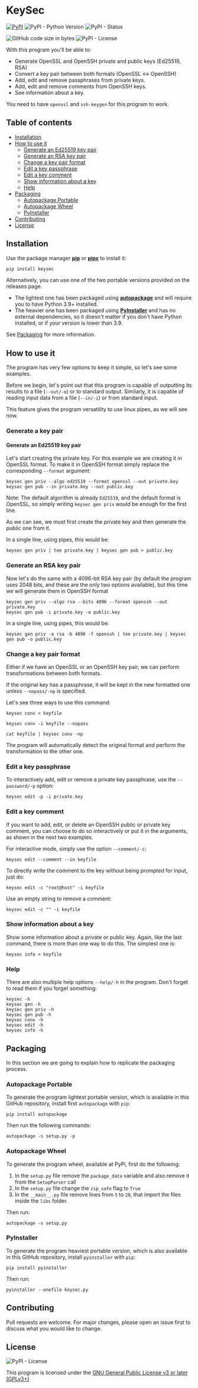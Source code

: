# KeySec

[![PyPI](https://img.shields.io/pypi/v/keysec?label=latest)](https://pypi.org/project/keysec/)
![PyPI - Python Version](https://img.shields.io/pypi/pyversions/keysec)
![PyPI - Status](https://img.shields.io/pypi/status/keysec)

![GitHub code size in bytes](https://img.shields.io/github/languages/code-size/fernandoenzo/keysec)
![PyPI - License](https://img.shields.io/pypi/l/keysec)

With this program you'll be able to:

- Generate OpenSSL and OpenSSH private and public keys (Ed25519, RSA)
- Convert a key pair between both formats (OpenSSL ↔ OpenSSH)
- Add, edit and remove passphrases from private keys.
- Add, edit and remove comments from OpenSSH keys.
- See information about a key.

You need to have `openssl` and `ssh-keygen` for this program to work.

## Table of contents

<!--ts-->

* [Installation](#installation)
* [How to use it](#how-to-use-it)
    * [Generate an Ed25519 key pair](#generate-an-ed25519-key-pair)
    * [Generate an RSA key pair](#generate-an-rsa-key-pair)
    * [Change a key pair format](#change-a-key-pair-format)
    * [Edit a key passphrase](#edit-a-key-passphrase)
    * [Edit a key comment](#edit-a-key-comment)
    * [Show information about a key](#show-information-about-a-key)
    * [Help](#help)
* [Packaging](#packaging)
    * [Autopackage Portable](#autopackage-portable)
    * [Autopackage Wheel](#autopackage-wheel)
    * [PyInstaller](#pyinstaller)
* [Contributing](#contributing)
* [License](#license)

<!--te-->

## Installation

Use the package manager [**pip**](https://pip.pypa.io/en/stable/) or [**pipx**](https://github.com/pypa/pipx) to install it:

```bash
pip install keysec
```

Alternatively, you can use one of the two portable versions provided on the releases page.

- The lightest one has been packaged using [**autopackage**](https://pypi.org/project/autopackage/) and will require you to have Python 3.9+ installed.
- The heavier one has been packaged using [**PyInstaller**](https://pyinstaller.org) and has no external dependencies, so it doesn't matter if you don't have Python installed, or if your version is
  lower than 3.9.

See [Packaging](#packaging) for more information.

## How to use it

The program has very few options to keep it simple, so let's see some examples.

Before we begin, let's point out that this program is capable of outputting its results to a file (`--out/-o`) or to standard output.
Similarly, it is capable of reading input data from a file (`--in/-i`) or from standard input.

This feature gives the program versatility to use linux pipes, as we will see now.

### Generate a key pair

#### Generate an Ed25519 key pair

Let's start creating the private key. For this example we are creating it in OpenSSL format. To make it in OpenSSH format simply replace the corresponding `--format` argument:

```commandline
keysec gen priv --algo ed25519 --format openssl --out private.key
keysec gen pub --in private.key --out public.key
```

Note: The default algorithm is already `Ed25519`, and the default format is OpenSSL, so simply writing `keysec gen priv` would be enough for the first line.

As we can see, we must first create the private key and then generate the public one from it.

In a single line, using pipes, this would be:

```commandline
keysec gen priv | tee private.key | keysec gen pub > public.key
```

### Generate an RSA key pair

Now let's do the same with a 4096-bit RSA key pair (by default the program uses 2048 bits, and these are the only two options available), but this time we will generate them in OpenSSH format

```commandline
keysec gen priv --algo rsa --bits 4096 --format openssh --out private.key
keysec gen pub -i private.key -o public.key
```

In a single line, using pipes, this would be:

```commandline
keysec gen priv -a rsa -b 4096 -f openssh | tee private.key | keysec gen pub -o public.key
```

### Change a key pair format

Either if we have an OpenSSL or an OpenSSH key pair, we can perform transformations between both formats.

If the original key has a passphrase, it will be kept in the new formatted one unless `--nopass/-np` is specified.

Let's see three ways to use this command:

```commandline
keysec conv < keyfile
```

```commandline
keysec conv -i keyfile --nopass
```

```commandline
cat keyfile | keysec conv -np
```

The program will automatically detect the original format and perform the transformation to the other one.

### Edit a key passphrase

To interactively add, edit or remove a private key passphrase, use the `--password/-p` option:

```commandline
keysec edit -p -i private.key
```

### Edit a key comment

If you want to add, edit, or delete an OpenSSH public or private key comment, you can choose to do so interactively or put it in the arguments, as shown in the next two examples.

For interactive mode, simply use the option `--comment/-c`:

```commandline
keysec edit --comment --in keyfile
```

To directly write the comment to the key without being prompted for input, just do:

```commandline
keysec edit -c "root@host" -i keyfile
```

Use an empty string to remove a comment:

```commandline
keysec edit -c "" -i keyfile
```

### Show information about a key

Show some information about a private or public key. Again, like the last command, there is more than one way to do this. The simplest one is:

```commandline
keysec info < keyfile
```

### Help

There are also multiple help options `--help/-h` in the program. Don't forget to read them if you forget something:

```commandline
keysec -h
keysec gen -h
keysec gen priv -h
keysec gen pub -h
keysec conv -h
keysec edit -h
keysec info -h
```

## Packaging

In this section we are going to explain how to replicate the packaging process.

### Autopackage Portable

To generate the program lightest portable version, which is available in this GitHub repository, install first `autopackage` with `pip`:

```commandline
pip install autopackage
```

Then run the following commands:

```commandline
autopackage -s setup.py -p
```

### Autopackage Wheel

To generate the program wheel, available at PyPi, first do the following:

1. In the `setup.py` file remove the `package_data` variable and also remove it from the `SetupParser` call
2. In the `setup.py` file change the `zip_safe` flag to `True`
3. In the `__main__.py` file remove lines from `5` to `20`, that import the files inside the `libs` folder.

Then run:

```commandline
autopackage -s setup.py
```

### PyInstaller

To generate the program heaviest portable version, which is also available in this GitHub repository, install `pyinstaller` with `pip`:

```
pip install pyinstaller
```

Then run:

```
pyinstaller --onefile keysec.py
```

## Contributing

Pull requests are welcome. For major changes, please open an issue first to discuss what you would like to change.

## License

![PyPI - License](https://img.shields.io/pypi/l/keysec)

This program is licensed under the
[GNU General Public License v3 or later (GPLv3+)](https://choosealicense.com/licenses/gpl-3.0/)
